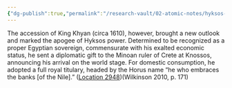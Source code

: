 ```yaml
---
{"dg-publish":true,"permalink":"/research-vault/02-atomic-notes/hyksos-diplomacy-to-crete-circa-1610-bce/"}
---
```


The accession of King Khyan (circa 1610), however, brought a new outlook and marked the apogee of Hyksos power. Determined to be recognized as a proper Egyptian sovereign, commensurate with his exalted economic status, he sent a diplomatic gift to the Minoan ruler of Crete at Knossos, announcing his arrival on the world stage. For domestic consumption, he adopted a full royal titulary, headed by the Horus name “he who embraces the banks [of the Nile].” ([Location 2948](https://readwise.io/to_kindle?action=open&asin=B004FGMZAI&location=2948))(Wilkinson 2010, p. 171) 